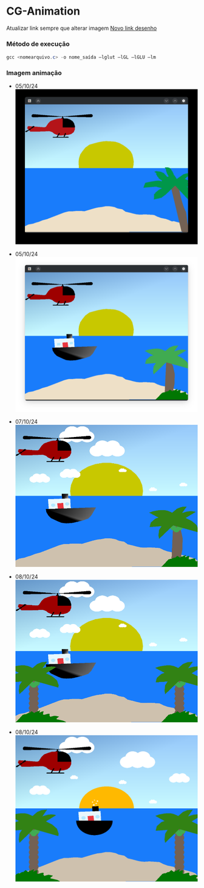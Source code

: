 # CG-Animation

Atualizar link sempre que alterar imagem
[Novo link desenho](https://www.geogebra.org/calculator/zcjrds6n)

### Método de execução
``` powerShell
gcc <nomearquivo.c> -o nome_saída –lglut –lGL –lGLU –lm
```

### Imagem animação
* 05/10/24 
![alt text](/imagens/imagem.png)

* 05/10/24 
![alt text](/imagens/imagem2.png)

* 07/10/24 
![alt text](/imagens/imagem3.png)

* 08/10/24 
![alt text](/imagens/imagem4.png)

* 08/10/24 
![alt text](/imagens/imagem5.png)